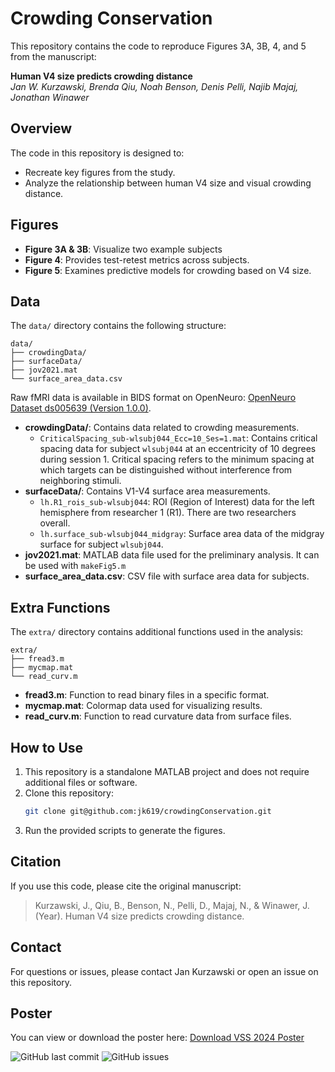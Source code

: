 # Crowding Conservation

This repository contains the code to reproduce Figures 3A, 3B, 4, and 5 from the manuscript:

**Human V4 size predicts crowding distance**  
*Jan W. Kurzawski, Brenda Qiu, Noah Benson, Denis Pelli, Najib Majaj, Jonathan Winawer*

## Overview
The code in this repository is designed to:
- Recreate key figures from the study.
- Analyze the relationship between human V4 size and visual crowding distance.

## Figures
- **Figure 3A & 3B**: Visualize two example subjects
- **Figure 4**: Provides test-retest  metrics across subjects.
- **Figure 5**: Examines predictive models for crowding based on V4 size.

## Data
The `data/` directory contains the following structure:
```
data/
├── crowdingData/
├── surfaceData/
├── jov2021.mat
└── surface_area_data.csv
```
Raw fMRI data is available in BIDS format on OpenNeuro: [OpenNeuro Dataset ds005639 (Version 1.0.0)](https://openneuro.org/datasets/ds005639/versions/1.0.0).

- **crowdingData/**: Contains data related to crowding measurements.
  - `CriticalSpacing_sub-wlsubj044_Ecc=10_Ses=1.mat`: Contains critical spacing data for subject `wlsubj044` at an eccentricity of 10 degrees during session 1. Critical spacing refers to the minimum spacing at which targets can be distinguished without interference from neighboring stimuli.
- **surfaceData/**: Contains V1-V4 surface area measurements.
  - `lh.R1_rois_sub-wlsubj044`: ROI (Region of Interest) data for the left hemisphere from researcher 1 (R1). There are two researchers overall.
  - `lh.surface_sub-wlsubj044_midgray`: Surface area data of the midgray surface for subject `wlsubj044`.
- **jov2021.mat**: MATLAB data file used for the preliminary analysis. It can be used with `makeFig5.m`
- **surface_area_data.csv**: CSV file with surface area data for subjects.

## Extra Functions
The `extra/` directory contains additional functions used in the analysis:
```
extra/
├── fread3.m
├── mycmap.mat
└── read_curv.m
```
- **fread3.m**: Function to read binary files in a specific format.
- **mycmap.mat**: Colormap data used for visualizing results.
- **read_curv.m**: Function to read curvature data from surface files.

## How to Use
1. This repository is a standalone MATLAB project and does not require additional files or software.
2. Clone this repository:
   ```bash
   git clone git@github.com:jk619/crowdingConservation.git
   ```
3. Run the provided scripts to generate the figures.

## Citation
If you use this code, please cite the original manuscript:

> Kurzawski, J., Qiu, B., Benson, N., Pelli, D., Majaj, N., & Winawer, J. (Year). Human V4 size predicts crowding distance.

## Contact
For questions or issues, please contact Jan Kurzawski or open an issue on this repository.

## Poster

You can view or download the poster here:
[Download VSS 2024 Poster](https://github.com/jk619/crowdingConservation/blob/main/extra/poster2024b_compressed.pdf)

![GitHub last commit](https://img.shields.io/github/last-commit/jk619/crowdingConservation)
![GitHub issues](https://img.shields.io/github/issues/jk619/crowdingConservation)

